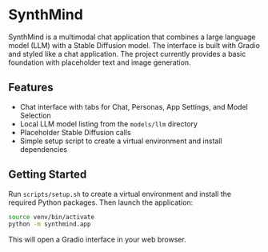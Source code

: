 # SynthMind

SynthMind is a multimodal chat application that combines a large language model (LLM) with a Stable Diffusion model. The interface is built with Gradio and styled like a chat application. The project currently provides a basic foundation with placeholder text and image generation.

## Features

- Chat interface with tabs for Chat, Personas, App Settings, and Model Selection
- Local LLM model listing from the `models/llm` directory
- Placeholder Stable Diffusion calls
- Simple setup script to create a virtual environment and install dependencies

## Getting Started

Run `scripts/setup.sh` to create a virtual environment and install the required Python packages.
Then launch the application:

```bash
source venv/bin/activate
python -m synthmind.app
```

This will open a Gradio interface in your web browser.
